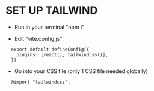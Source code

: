# SET UP TAILWIND

- Run in your terminal "npm i"

- Edit "vite.config.js":

```shell
  export default defineConfig({
    plugins: [react(), tailwindcss()],
  })
```

- Go into your CSS file (only 1 CSS file needed globally)

```shell
  @import "tailwindcss";
```
